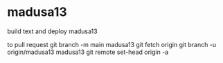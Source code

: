 # madusa13
build text and deploy madusa13

to pull request
git branch -m main madusa13
git fetch origin
git branch -u origin/madusa13 madusa13
git remote set-head origin -a
